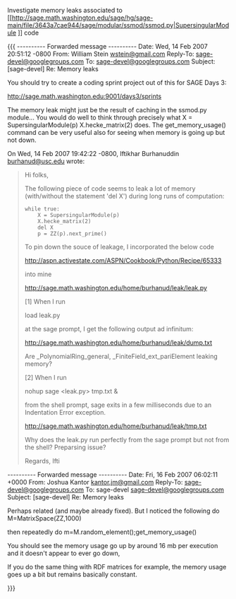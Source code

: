 Investigate memory leaks associated to [[http://sage.math.washington.edu/sage/hg/sage-main/file/3643a7cae944/sage/modular/ssmod/ssmod.py|SupersingularModule ]] code

{{{
---------- Forwarded message ----------
Date: Wed, 14 Feb 2007 20:51:12 -0800
From: William Stein <wstein@gmail.com>
Reply-To: sage-devel@googlegroups.com
To: sage-devel@googlegroups.com
Subject: [sage-devel] Re: Memory leaks


You should try to create a coding sprint project out of this for SAGE Days 3:

   http://sage.math.washington.edu:9001/days3/sprints

The memory leak might just be the result of caching in the ssmod.py module...
You would do well to think through precisely what
          X = SupersingularModule(p)
          X.hecke_matrix(2)
does.  The get_memory_usage() command can be very useful also for seeing
when memory is going up but not down.

On Wed, 14 Feb 2007 19:42:22 -0800, Iftikhar Burhanuddin <burhanud@usc.edu> wrote:

>
> Hi folks,
>
> The following piece of code seems to leak a lot of memory (with/without
> the statement 'del X') during long runs of computation:
>
>     while true:
>         X = SupersingularModule(p)
>         X.hecke_matrix(2)
>         del X
>         p = ZZ(p).next_prime()
>
> To pin down the souce of leakage, I incorporated the below code
>
> http://aspn.activestate.com/ASPN/Cookbook/Python/Recipe/65333
>
> into mine
>
> http://sage.math.washington.edu/home/burhanud/leak/leak.py
>
>
> [1] When I run
>
> load leak.py
>
> at the sage prompt, I get the following output ad infinitum:
>
> http://sage.math.washington.edu/home/burhanud/leak/dump.txt
>
> Are _PolynomialRing_general, _FiniteField_ext_pariElement leaking memory?
>
> [2] When I run
>
> nohup sage <leak.py> tmp.txt &
> 
> from the shell prompt, sage exits in a few milliseconds due to an
> Indentation Error exception.
>         
> http://sage.math.washington.edu/home/burhanud/leak/tmp.txt
>         
> Why does the leak.py run perfectly from the sage prompt but not from the
> shell? Preparsing issue?
> 
> Regards,
> Ifti

---------- Forwarded message ----------
Date: Fri, 16 Feb 2007 06:02:11 +0000
From: Joshua Kantor <kantor.jm@gmail.com>
Reply-To: sage-devel@googlegroups.com
To: sage-devel <sage-devel@googlegroups.com>
Subject: [sage-devel] Re: Memory leaks


Perhaps related (and maybe already fixed). But I noticed the
following
do
M=MatrixSpace(ZZ,1000)

then repeatedly do
m=M.random_element();get_memory_usage()

You should see the memory usage go up by around 16 mb per execution
and it doesn't appear to ever go down,

If you do the same thing with RDF matrices for example, the memory
usage goes up a bit but remains basically constant.


}}}
